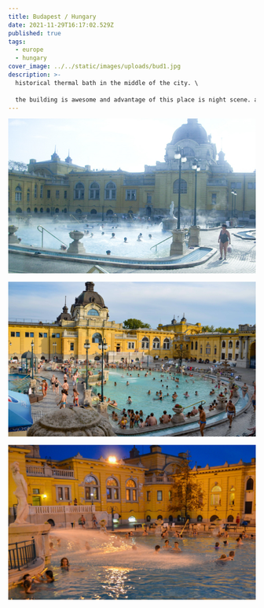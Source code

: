```yaml
---
title: Budapest / Hungary
date: 2021-11-29T16:17:02.529Z
published: true
tags:
  - europe
  - hungary
cover_image: ../../static/images/uploads/bud1.jpg
description: >-
  historical thermal bath in the middle of the city. \

  the building is awesome and advantage of this place is night scene. although i didn't participate.
---
```

![budapest ](../../static/images/uploads/bud1.jpg)

![](../../static/images/uploads/dsc_0415.jpg)

![](../../static/images/uploads/dsc_0419.jpg)